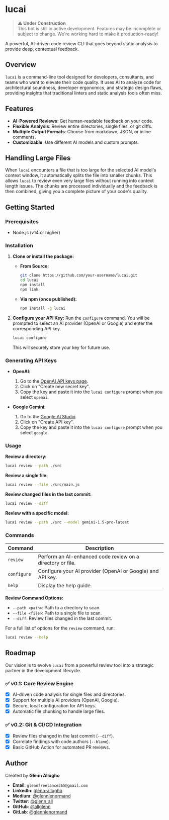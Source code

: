 # lucai

> **⚠️ Under Construction**  
> This bot is still in active development. Features may be incomplete or subject to change. We're working hard to make it production-ready!

A powerful, AI-driven code review CLI that goes beyond static analysis to provide deep, contextual feedback.

## Overview

`lucai` is a command-line tool designed for developers, consultants, and teams who want to elevate their code quality. It uses AI to analyze code for architectural soundness, developer ergonomics, and strategic design flaws, providing insights that traditional linters and static analysis tools often miss.

## Features

- **AI-Powered Reviews**: Get human-readable feedback on your code.
- **Flexible Analysis**: Review entire directories, single files, or git diffs.
- **Multiple Output Formats**: Choose from markdown, JSON, or inline comments.
- **Customizable**: Use different AI models and custom prompts.

## Handling Large Files

When `lucai` encounters a file that is too large for the selected AI model's context window, it automatically splits the file into smaller chunks. This allows `lucai` to review even very large files without running into context length issues. The chunks are processed individually and the feedback is then combined, giving you a complete picture of your code's quality.

## Getting Started

### Prerequisites

- Node.js (v14 or higher)

### Installation

1.  **Clone or install the package:**

    *   **From Source:**
        ```sh
        git clone https://github.com/your-username/lucai.git
        cd lucai
        npm install
        npm link
        ```
    *   **Via npm (once published):**
        ```sh
        npm install -g lucai
        ```

2.  **Configure your API Key:**
    Run the `configure` command. You will be prompted to select an AI provider (OpenAI or Google) and enter the corresponding API key.
    ```sh
    lucai configure
    ```
    This will securely store your key for future use.

### Generating API Keys

-   **OpenAI**:
    1.  Go to the [OpenAI API keys page](https://platform.openai.com/account/api-keys).
    2.  Click on "Create new secret key".
    3.  Copy the key and paste it into the `lucai configure` prompt when you select `openai`.

-   **Google Gemini**:
    1.  Go to the [Google AI Studio](https://aistudio.google.com/app/apikey).
    2.  Click on "Create API key".
    3.  Copy the key and paste it into the `lucai configure` prompt when you select `google`.

### Usage

**Review a directory:**
```sh
lucai review --path ./src
```

**Review a single file:**
```sh
lucai review --file ./src/main.js
```

**Review changed files in the last commit:**
```sh
lucai review --diff
```

**Review with a specific model:**
```sh
lucai review --path ./src --model gemini-1.5-pro-latest
```

### Commands

| Command     | Description                                               |
|-------------|-----------------------------------------------------------|
| `review`    | Perform an AI-enhanced code review on a directory or file.  |
| `configure` | Configure your AI provider (OpenAI or Google) and API key. |
| `help`      | Display the help guide.                                   |

**Review Command Options:**
- `--path <path>`: Path to a directory to scan.
- `--file <file>`: Path to a single file to scan.
- `--diff`: Review files changed in the last commit.

For a full list of options for the `review` command, run:
```sh
lucai review --help
```

## Roadmap

Our vision is to evolve `lucai` from a powerful review tool into a strategic partner in the development lifecycle.

### ✅ v0.1: Core Review Engine
- [x] AI-driven code analysis for single files and directories.
- [x] Support for multiple AI providers (OpenAI, Google).
- [x] Secure, local configuration for API keys.
- [x] Automatic file chunking to handle large files.

### ✅ v0.2: Git & CI/CD Integration
- [x] Review files changed in the last commit (`--diff`).
- [x] Correlate findings with code authors (`--blame`).
- [x] Basic GitHub Action for automated PR reviews.

## Author

Created by **Glenn Allogho**

-   **Email**: `glennfreelance365@gmail.com`
-   **LinkedIn**: [glenn-allogho](https://www.linkedin.com/in/glenn-allogho-94649688/)
-   **Medium**: [@glennlenormand](https://medium.com/@glennlenormand)
-   **Twitter**: [@glenn_all](https://twitter.com/glenn_all)
-   **GitHub**: [@allglenn](https://github.com/allglenn)
-   **GitLab**: [@glennlenormand](https://gitlab.com/glennlenormand)